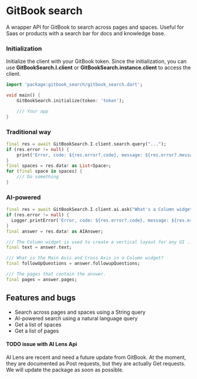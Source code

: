 # GitBook search

A wrapper API for GitBook to search across pages and spaces.
Useful for Saas or products with a search bar for docs and knowledge base.

### Initialization
Initialize the client with your GitBook token. Since the initialization, you can use **GitBookSearch.I.client** or **GitBookSearch.instance.client** to access the client.
```dart
import 'package:gitbook_search/gitbook_search.dart';

void main() {
    GitBookSearch.initialize(token: 'token');

    /// Your app
}
```

### Traditional way
```dart
final res = await GitBookSearch.I.client.search.query("...");
if (res.error != null) {
    print('Error, code: ${res.error?.code}, message: ${res.error?.message}');
}
final spaces = res.data! as List<Space>;
for (final space in spaces) {
    /// Do something
}
```

### AI-powered
```dart
final res = await GitBookSearch.I.client.ai.ask("What's a Column widget?");
if (res.error != null) {
  Logger.printError('Error, code: ${res.error?.code}, message: ${res.error?.message}');
}
final answer = res.data! as AIAnswer;

/// The Column widget is used to create a vertical layout for any UI ...
final text = answer.text;

/// What is the Main Axis and Cross Axis in a Column widget?
final followUpQuestions = answer.followupQuestions;

/// The pages that contain the answer.
final pages = answer.pages;
```

## Features and bugs
- Search across pages and spaces using a String query
- AI-powered search using a natural language query
- Get a list of spaces
- Get a list of pages

#### TODO issue with AI Lens Api
AI Lens are recent and need a future update from GitBook.
At the moment, they are documented as Post requests, but they are actually Get requests.
We will update the package as soon as possible.

